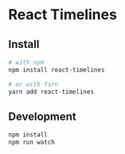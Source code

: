 # React Timelines

## Install

```sh
# with npm
npm install react-timelines

# or with Yarn
yarn add react-timelines
```

## Development

```sh
npm install
npm run watch
```
